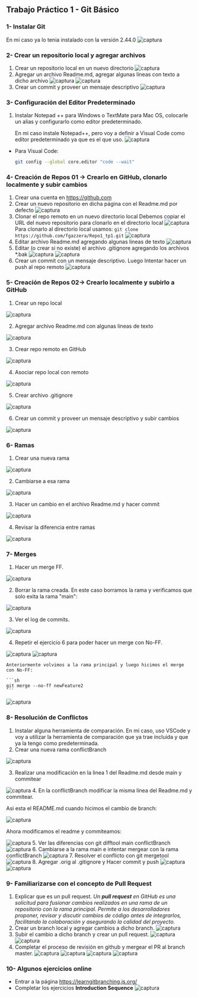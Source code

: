 ## Trabajo Práctico 1 - Git Básico

### 1- Instalar Git
En mi caso ya lo tenia instalado con la versión 2.44.0
![captura](imagenes/1.png)

### 2- Crear un repositorio local y agregar archivos
  1. Crear un repositorio local en un nuevo directorio
  ![captura](imagenes/2.png)
  2. Agregar un archivo Readme.md, agregar algunas líneas con texto a dicho archivo
  ![captura](imagenes/3.png)
  ![captura](imagenes/4.png)
  3. Crear un commit y proveer un mensaje descriptivo
  ![captura](imagenes/5.png)

### 3- Configuración del Editor Predeterminado
 1. Instalar Notepad ++ para Windows o TextMate para Mac OS, colocarle un alias y configurarlo como editor predeterminado.

    En mi caso instale Notepad++, pero voy a definir a Visual Code como editor predeterminado ya que es el que uso.
   ![captura](imagenes/6.png)
- Para Visual Code:
    ```sh
    git config --global core.editor "code --wait"
    ```
   
### 4- Creación de Repos 01 -> Crearlo en GitHub, clonarlo localmente y subir cambios
  1. Crear una cuenta en https://github.com
  2. Crear un nuevo repositorio en dicha página con el Readme.md por defecto
    ![captura](imagenes/7.png)
  3. Clonar el repo remoto en un nuevo directorio local
    Debemos copiar el URL del nuevo repositorio para clonarlo en el directorio local
    ![captura](imagenes/8.png)
    Para clonarlo al directorio local usamos:
    ```
    git clone https://github.com/fgazzera/Repo1_tp1.git
    ```
    ![captura](imagenes/9.png)
  4. Editar archivo Readme.md agregando algunas lineas de texto
    ![captura](imagenes/10.png)
  5. Editar (o crear si no existe) el archivo .gitignore agregando los archivos *.bak
    ![captura](imagenes/11.png)
    ![captura](imagenes/12.png)
  6. Crear un commit con un mensaje descriptivo. Luego Intentar hacer un push al repo remoto
    ![captura](imagenes/13.png)

### 5- Creación de Repos 02-> Crearlo localmente y subirlo a GitHub
  1. Crear un repo local

![captura](imagenes/14.png)

  2. Agregar archivo Readme.md con algunas lineas de texto

![captura](imagenes/15.png)

  3. Crear repo remoto en GitHub

![captura](imagenes/16.png)

  4. Asociar repo local con remoto

![captura](imagenes/17.png)

  5. Crear archivo .gitignore

![captura](imagenes/18.png)

  6. Crear un commit y proveer un mensaje descriptivo y subir cambios

![captura](imagenes/19.png)

### 6- Ramas
  1. Crear una nueva rama

![captura](imagenes/20.png)

  2. Cambiarse a esa rama

![captura](imagenes/21.png)

  3. Hacer un cambio en el archivo Readme.md y hacer commit

![captura](imagenes/22.png)

  4. Revisar la diferencia entre ramas

![captura](imagenes/23.png)

### 7- Merges
  1. Hacer un merge FF.
  
![captura](imagenes/24.png)
  
  2. Borrar la rama creada.
  En este caso borramos la rama y verificamos que solo exita la rama "main":
  
![captura](imagenes/25.png)
  
  3. Ver el log de commits.

![captura](imagenes/26.png)
 
  4. Repetir el ejercicio 6 para poder hacer un merge con No-FF.
  
![captura](imagenes/27.png)
![captura](imagenes/28.png)

    Anteriormente volvimos a la rama principal y luego hicimos el merge con No-FF:

    ```sh
    git merge --no-ff newFeature2
    ```
![captura](imagenes/29.png)
  

### 8- Resolución de Conflictos
  1. Instalar alguna herramienta de comparación.
    En mi caso, uso VSCode y voy a utilizar la herramienta de comparación que ya trae incluida y que ya la tengo como predeterminada.
  2. Crear una nueva rama conflictBranch

![captura](imagenes/30.png)

  3. Realizar una modificación en la linea 1 del Readme.md desde main y commitear

![captura](imagenes/31.png)
  4. En la conflictBranch modificar la misma línea del Readme.md y commitear.

  Asi esta el README.md cuando hicimos el cambio de branch:

![captura](imagenes/32.png)

  Ahora modificamos el readme y commiteamos:

![captura](imagenes/33.png)
  5. Ver las diferencias con git difftool main conflictBranch
    ![captura](imagenes/34.png)
  6. Cambiarse a la rama main e intentar mergear con la rama conflictBranch
    ![captura](imagenes/35.png)
  7. Resolver el conflicto con git mergetool
    ![captura](imagenes/36.png)
  8. Agregar .orig al .gitignore y Hacer commit y push
    ![captura](imagenes/37.png)
    ![captura](imagenes/38.png)


### 9- Familiarizarse con el concepto de Pull Request
  1. Explicar que es un pull request.
  *Un **pull request** en GitHub es una solicitud para fusionar cambios realizados en una rama de un repositorio con la rama principal. Permite a los desarrolladores proponer, revisar y discutir cambios de código antes de integrarlos, facilitando la colaboración y asegurando la calidad del proyecto.*
  2. Crear un branch local y agregar cambios a dicho branch. 
   ![captura](imagenes/39.png)
  3. Subir el cambio a dicho branch y crear un pull request.
  ![captura](imagenes/40.png)
  ![captura](imagenes/41.png)
  4. Completar el proceso de revisión en github y mergear el PR al branch master.
  ![captura](imagenes/42.png)
  ![captura](imagenes/43.png)
  ![captura](imagenes/44.png)
  ![captura](imagenes/45.png)

### 10- Algunos ejercicios online
  - Entrar a la página https://learngitbranching.js.org/
  - Completar los ejercicios **Introduction Sequence**
  ![captura](imagenes/46.png)

